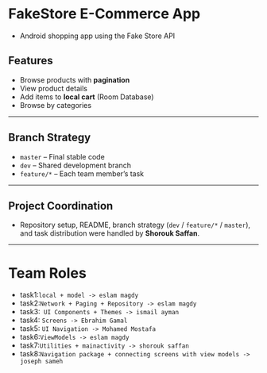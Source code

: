 #  FakeStore E-Commerce App
* Android shopping app using the Fake Store API

## Features
- Browse products with **pagination**
- View product details
- Add items to **local cart** (Room Database)
- Browse by categories

---
## Branch Strategy

- `master` – Final stable code
- `dev` – Shared development branch
- `feature/*` – Each team member’s task
  

---
## Project Coordination

- Repository setup, README, branch strategy (`dev` / `feature/*` / `master`), and task distribution were handled by **Shorouk Saffan**.

---

# Team Roles

- task1:`local + model -> eslam magdy`          
- task2:`Network + Paging + Repository -> eslam magdy`            
- task3:` UI Components + Themes -> ismail ayman`   
- task4: `Screens -> Ebrahim Gamal`
- task5: `UI Navigation -> Mohamed Mostafa`                    
- task6:`ViewModels -> eslam magdy`   
- task7:`Utilities + mainactivity -> shorouk saffan`
- task8:` Navigation package + connecting screens with view models -> joseph sameh `

